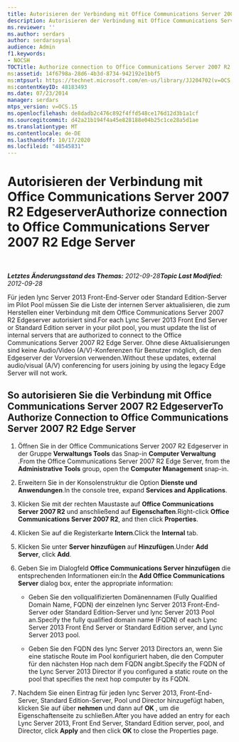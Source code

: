 ```yaml
---
title: Autorisieren der Verbindung mit Office Communications Server 2007 R2 Edgeserver
description: Autorisieren der Verbindung mit Office Communications Server 2007 R2 Edgeserver.
ms.reviewer: ''
ms.author: serdars
author: serdarsoysal
audience: Admin
f1.keywords:
- NOCSH
TOCTitle: Authorize connection to Office Communications Server 2007 R2 Edge Server
ms:assetid: 14f6798a-28d6-4b3d-8734-942192e1bbf5
ms:mtpsurl: https://technet.microsoft.com/en-us/library/JJ204702(v=OCS.15)
ms:contentKeyID: 48183493
ms.date: 07/23/2014
manager: serdars
mtps_version: v=OCS.15
ms.openlocfilehash: de8dadb2c476c892f4ffd548ce176d12d3b1a1cf
ms.sourcegitcommit: d42a21b194f4a45e828188e04b25c1ce28a5d1ae
ms.translationtype: MT
ms.contentlocale: de-DE
ms.lasthandoff: 10/17/2020
ms.locfileid: "48545831"
---
```

# <a name="authorize-connection-to-office-communications-server-2007-r2-edge-server"></a><span data-ttu-id="1fd19-103">Autorisieren der Verbindung mit Office Communications Server 2007 R2 Edgeserver</span><span class="sxs-lookup"><span data-stu-id="1fd19-103">Authorize connection to Office Communications Server 2007 R2 Edge Server</span></span>

<div data-xmlns="http://www.w3.org/1999/xhtml">

<div class="topic" data-xmlns="http://www.w3.org/1999/xhtml" data-msxsl="urn:schemas-microsoft-com:xslt" data-cs="https://msdn.microsoft.com/">

<div data-asp="https://msdn2.microsoft.com/asp">



</div>

<div id="mainSection">

<div id="mainBody">

<span> </span>

<span data-ttu-id="1fd19-104">_**Letztes Änderungsstand des Themas:** 2012-09-28_</span><span class="sxs-lookup"><span data-stu-id="1fd19-104">_**Topic Last Modified:** 2012-09-28_</span></span>

<span data-ttu-id="1fd19-105">Für jeden lync Server 2013 Front-End-Server oder Standard Edition-Server im Pilot Pool müssen Sie die Liste der internen Server aktualisieren, die zum Herstellen einer Verbindung mit dem Office Communications Server 2007 R2 Edgeserver autorisiert sind.</span><span class="sxs-lookup"><span data-stu-id="1fd19-105">For each Lync Server 2013 Front End Server or Standard Edition server in your pilot pool, you must update the list of internal servers that are authorized to connect to the Office Communications Server 2007 R2 Edge Server.</span></span> <span data-ttu-id="1fd19-106">Ohne diese Aktualisierungen sind keine Audio/Video (A/V)-Konferenzen für Benutzer möglich, die den Edgeserver der Vorversion verwenden.</span><span class="sxs-lookup"><span data-stu-id="1fd19-106">Without these updates, external audio/visual (A/V) conferencing for users joining by using the legacy Edge Server will not work.</span></span>

<div>

## <a name="to-authorize-connection-to-office-communications-server-2007-r2-edge-server"></a><span data-ttu-id="1fd19-107">So autorisieren Sie die Verbindung mit Office Communications Server 2007 R2 Edgeserver</span><span class="sxs-lookup"><span data-stu-id="1fd19-107">To Authorize Connection to Office Communications Server 2007 R2 Edge Server</span></span>

1.  <span data-ttu-id="1fd19-108">Öffnen Sie in der Office Communications Server 2007 R2 Edgeserver in der Gruppe **Verwaltungs Tools** das Snap-in **Computer Verwaltung** .</span><span class="sxs-lookup"><span data-stu-id="1fd19-108">From the Office Communications Server 2007 R2 Edge Server, from the **Administrative Tools** group, open the **Computer Management** snap-in.</span></span>

2.  <span data-ttu-id="1fd19-109">Erweitern Sie in der Konsolenstruktur die Option **Dienste und Anwendungen**.</span><span class="sxs-lookup"><span data-stu-id="1fd19-109">In the console tree, expand **Services and Applications**.</span></span>

3.  <span data-ttu-id="1fd19-110">Klicken Sie mit der rechten Maustaste auf **Office Communications Server 2007 R2** und anschließend auf **Eigenschaften**.</span><span class="sxs-lookup"><span data-stu-id="1fd19-110">Right-click **Office Communications Server 2007 R2**, and then click **Properties**.</span></span>

4.  <span data-ttu-id="1fd19-111">Klicken Sie auf die Registerkarte **Intern**.</span><span class="sxs-lookup"><span data-stu-id="1fd19-111">Click the **Internal** tab.</span></span>

5.  <span data-ttu-id="1fd19-112">Klicken Sie unter **Server hinzufügen** auf **Hinzufügen**.</span><span class="sxs-lookup"><span data-stu-id="1fd19-112">Under **Add Server**, click **Add**.</span></span>

6.  <span data-ttu-id="1fd19-113">Geben Sie im Dialogfeld **Office Communications Server hinzufügen** die entsprechenden Informationen ein:</span><span class="sxs-lookup"><span data-stu-id="1fd19-113">In the **Add Office Communications Server** dialog box, enter the appropriate information:</span></span>
    
      - <span data-ttu-id="1fd19-114">Geben Sie den vollqualifizierten Domänennamen (Fully Qualified Domain Name, FQDN) der einzelnen lync Server 2013 Front-End-Server oder Standard Edition-Server und lync Server 2013 Pool an.</span><span class="sxs-lookup"><span data-stu-id="1fd19-114">Specify the fully qualified domain name (FQDN) of each Lync Server 2013 Front End Server or Standard Edition server, and Lync Server 2013 pool.</span></span>
    
      - <span data-ttu-id="1fd19-115">Geben Sie den FQDN des lync Server 2013 Directors an, wenn Sie eine statische Route im Pool konfiguriert haben, die den Computer für den nächsten Hop nach dem FQDN angibt.</span><span class="sxs-lookup"><span data-stu-id="1fd19-115">Specify the FQDN of the Lync Server 2013 Director if you configured a static route on the pool that specifies the next hop computer by its FQDN.</span></span>

7.  <span data-ttu-id="1fd19-116">Nachdem Sie einen Eintrag für jeden lync Server 2013, Front-End-Server, Standard Edition-Server, Pool und Director hinzugefügt haben, klicken Sie auf über **nehmen** und dann auf **OK** , um die Eigenschaftenseite zu schließen.</span><span class="sxs-lookup"><span data-stu-id="1fd19-116">After you have added an entry for each Lync Server 2013, Front End Server, Standard Edition server, pool, and Director, click **Apply** and then click **OK** to close the Properties page.</span></span>

</div>

</div>

<span> </span>

</div>

</div>

</div>

